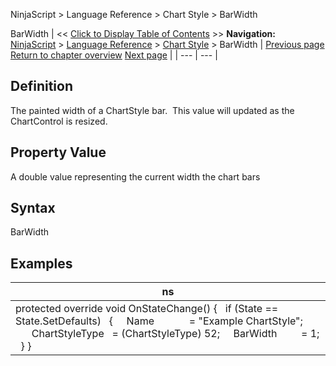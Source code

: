﻿
NinjaScript \> Language Reference \> Chart Style \> BarWidth

BarWidth
| \<\< [Click to Display Table of Contents](barwidth.md) \>\> **Navigation:**     [NinjaScript](ninjascript.md) \> [Language Reference](language_reference_wip.md) \> [Chart Style](chart_style.md) \> BarWidth | [Previous page](chart_style.md) [Return to chapter overview](chart_style.md) [Next page](barwidthui.md) |
| --- | --- |
## Definition
The painted width of a ChartStyle bar.  This value will updated as the ChartControl is resized.
 
## Property Value
A double value representing the current width the chart bars
 
## Syntax
BarWidth

## Examples
| ns |
| --- |
| protected override void OnStateChange() {    if (State \=\= State.SetDefaults)    {      Name             \= "Example ChartStyle";               ChartStyleType   \= (ChartStyleType) 52;      BarWidth         \= 1;    } } |
